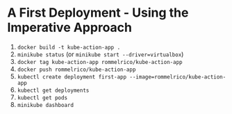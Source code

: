 # A First Deployment - Using the Imperative Approach

1. `docker build -t kube-action-app .`
2. `minikube status` (or `minikube start --driver=virtualbox`)
3. `docker tag kube-action-app rommelrico/kube-action-app`
4. `docker push rommelrico/kube-action-app`
5. `kubectl create deployment first-app --image=rommelrico/kube-action-app`
6. `kubectl get deployments`
7. `kubectl get pods`
8. `minikube dashboard`
